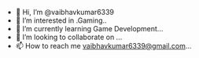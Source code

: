 - 👋 Hi, I’m @vaibhavkumar6339
- 👀 I’m interested in .Gaming..
- 🌱 I’m currently learning Game Development...
- 💞️ I’m looking to collaborate on ...
- 📫 How to reach me vaibhavkumar6339@gmail.com...

<!---
vaibhavkumar6339/vaibhavkumar6339 is a ✨ special ✨ repository because its `README.md` (this file) appears on your GitHub profile.
You can click the Preview link to take a look at your changes.
--->
